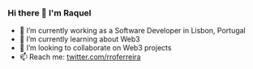 ### Hi there 👋 I'm Raquel

- 🔭 I’m currently working as a Software Developer in Lisbon, Portugal
- 🌱 I’m currently learning about Web3 
- 👯 I’m looking to collaborate on Web3 projects
- 📫 Reach me: [twitter.com/rroferreira](https://twitter.com/rroferreira)




